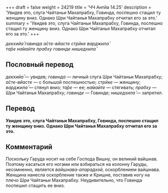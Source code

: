 +++
draft = false
weight = 24219
title = 'ЧЧ Антйа 14.25'
description = 'Увидев это, слуга Чайтаньи Махапрабху, Говинда, поспешно стащил ту женщину вниз. Однако Шри Чайтанья Махапрабху отчитал его за это.'
summary = 'Увидев это, слуга Чайтаньи Махапрабху, Говинда, поспешно стащил ту женщину вниз. Однако Шри Чайтанья Махапрабху отчитал его за это.'
+++

_декхийа̄ говинда а̄сте-вйасте стрӣке варджила̄  
та̄ре на̄ма̄ите прабху говинде нишедхила̄_

## Пословный перевод

_декхийа̄_ — увидев; _говинда_ — личный слуга Шри Чайтаньи Махапрабху; _а̄сте_\-_вйасте_ — с большой поспешностью; _стрӣке_ — женщину; _варджила̄_ — стянул вниз; _та̄ре_ — ее; _на̄ма̄ите_ — стягивать; _прабху_ — Шри Чайтанья Махапрабху; _говинде_ — Говинде; _нишедхила̄_ — запретил.

## Перевод

**Увидев это, слуга Чайтаньи Махапрабху, Говинда, поспешно стащил ту женщину вниз. Однако Шри Чайтанья Махапрабху отчитал его за это.**

## Комментарий

Поскольку Гаруда носит на себе Господа Вишну, он великий вайшнав. Поэтому касаться его ногами или взбираться на колонну Гаруды, несомненно, является _вайшнава-апарадхой,_ оскорблением вайшнава. Женщина нанесла оскорбление также и Кришне, поставив ногу на плечо Шри Чайтаньи Махапрабху. Неудивительно, что Говинда поспешил стащить ее вниз.
